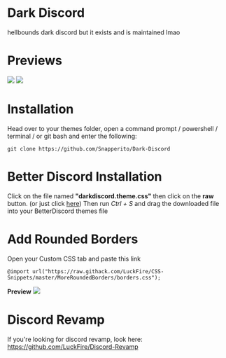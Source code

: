 # Dark Discord
 hellbounds dark discord but it exists and is maintained lmao

# Previews

![](https://cdn.discordapp.com/attachments/757721053379297423/761422431960432710/unknown.png)
![](https://cdn.discordapp.com/attachments/757721053379297423/761423393823916032/unknown.png)

# Installation
Head over to your themes folder, open a command prompt / powershell / terminal / or git bash and enter the following:
```
git clone https://github.com/Snapperito/Dark-Discord
```
# Better Discord Installation
Click on the file named **"darkdiscord.theme.css"** then click on the **raw** button. (or just click [here](https://raw.githubusercontent.com/Snapperito/Dark-Discord-BD/main/darkdiscord.theme.css))
Then run *Ctrl + S* and drag the downloaded file into your BetterDiscord themes file

# Add Rounded Borders
Open your Custom CSS tab and paste this link
```
@import url("https://raw.githack.com/LuckFire/CSS-Snippets/master/MoreRoundedBorders/borders.css");
```

**Preview**
![](https://cdn.discordapp.com/attachments/757721053379297423/761423997186473984/unknown.png)

# Discord Revamp
If you're looking for discord revamp, look here: https://github.com/LuckFire/Discord-Revamp
